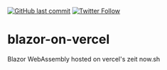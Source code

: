  [![GitHub last commit](https://img.shields.io/github/last-commit/solrevdev/blazor-on-vercel)](https://github.com/solrevdev/blazor-on-vercel) [![Twitter Follow](https://img.shields.io/twitter/follow/solrevdev?label=Follow&style=social)](https://twitter.com/solrevdev)
# blazor-on-vercel
Blazor WebAssembly hosted on vercel's zeit now.sh
